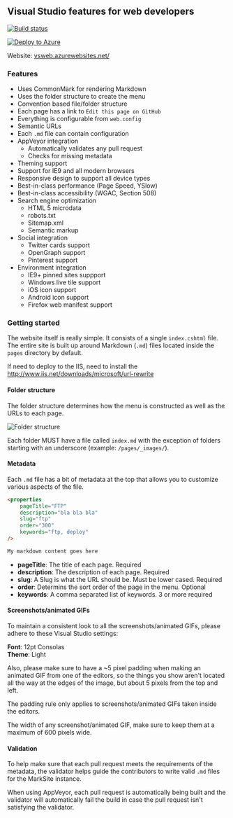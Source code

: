 ## Visual Studio features for web developers

[![Build status](https://ci.appveyor.com/api/projects/status/3s1bavm412p4bwp6?svg=true)](https://ci.appveyor.com/project/madskristensen/vsweb-docs)

[![Deploy to Azure](http://azuredeploy.net/deploybutton.png)](https://azuredeploy.net/)

Website: [vsweb.azurewebsites.net/](http://vsweb.azurewebsites.net/)

### Features

- Uses CommonMark for rendering Markdown
- Uses the folder structure to create the menu
- Convention based file/folder structure
- Each page has a link to `Edit this page on GitHub`
- Everything is configurable from `web.config`
- Semantic URLs
- Each `.md` file can contain configuration
- AppVeyor integration
	- Automatically validates any pull request
	- Checks for missing metadata
- Theming support
- Support for IE9 and all modern browsers
- Responsive design to support all device types
- Best-in-class performance (Page Speed, YSlow)
- Best-in-class accessibility (WGAC, Section 508)
- Search engine optimization
  - HTML 5 microdata
  - robots.txt
  - Sitemap.xml
  - Semantic markup
- Social integration
  - Twitter cards support
  - OpenGraph support
  - Pinterest support
- Environment integration
  - IE9+ pinned sites suppport
  - Windows live tile support
  - iOS icon support
  - Android icon support
  - Firefox web manifest support

### Getting started

The website itself is really simple. It consists of a single
`index.cshtml` file. The entire site is built up around Markdown (`.md`) files
located inside the `pages` directory by default.

If need to deploy to the IIS, need to install the
<http://www.iis.net/downloads/microsoft/url-rewrite>

#### Folder structure

The folder structure determines how the menu is constructed as well as the
URLs to each page.

![Folder structure](https://raw.githubusercontent.com/madskristensen/MarkSite/master/art/folder-structure.png)

Each folder MUST have a file called `index.md` with the exception of folders starting
with an underscore (example: `/pages/_images/`).

#### Metadata

Each `.md` file has a bit of metadata at the top that allows you to customize
various aspects of the file.

```HTML
<properties
	pageTitle="FTP"
	description="bla bla bla"
	slug="ftp"
    order="300"
	keywords="ftp, deploy"
/>

My markdown content goes here
```

- __pageTitle__: The title of each page. Required
- __description__: The description of each page. Required
- __slug__: A Slug is what the URL should be. Must be lower cased. Required
- __order__: Determins the sort order of the page in the menu. Optional
- __keywords__: A comma separated list of keywords. 3 or more required

#### Screenshots/animated GIFs

To maintain a consistent look to all the screenshots/animated GIFs,
please adhere to these Visual Studio settings:

__Font__: 12pt Consolas  
__Theme__: Light

Also, please make sure to have a ~5 pixel padding when making an 
animated GIF from one of the editors, so the things you
show aren't located all the way at the edges of the
image, but about 5 pixels from the top and left.

The padding rule only applies to screenshots/animated GIFs taken
inside the editors.

The width of any screenshot/animated GIF, make sure to keep them at
a maximum of 600 pixels wide.

#### Validation

To help make sure that each pull request meets the requirements of the metadata,
the validator helps guide the contributors to write valid `.md` files for 
the MarkSite instance.

When using AppVeyor, each pull request is automatically being built and the 
validator will automatically fail the build in case the pull request isn't
satisfying the validator.
